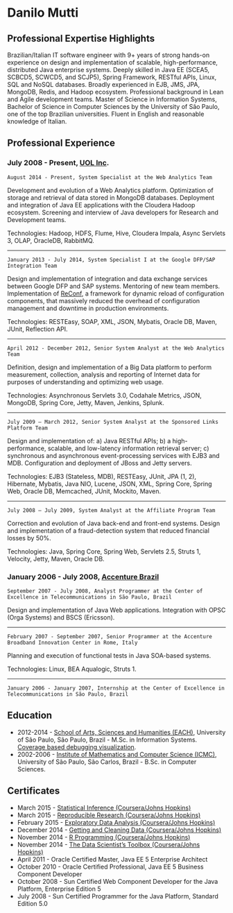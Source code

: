 # Danilo Mutti

## Professional Expertise Highlights

Brazilian/Italian IT software engineer with 9+ years of strong hands-on experience on design and implementation of scalable, high-performance, distributed Java enterprise systems. Deeply skilled in Java EE (SCEA5, SCBCD5, SCWCD5, and SCJP5), Spring Framework, RESTful APIs, Linux, SQL and NoSQL databases. Broadly experienced in EJB, JMS, JPA, MongoDB, Redis, and Hadoop ecosystem. Professional background in Lean and Agile development teams. Master of Science in Information Systems, Bachelor of Science in Computer Sciences by the University of São Paulo, one of the top Brazilian universities. Fluent in English and reasonable knowledge of Italian.

## Professional Experience

### July 2008 - Present, [UOL Inc](http://www.uol.com.br).

`August 2014 - Present, System Specialist at the Web Analytics Team`

Development and evolution of a Web Analytics platform. Optimization of storage and retrieval of data stored in MongoDB databases. Deployment and integration of Java EE applications with the Cloudera Hadoop ecosystem. Screening and interview of Java developers for Research and Development teams.

Technologies: Hadoop, HDFS, Flume, Hive, Cloudera Impala, Async Servlets 3, OLAP, OracleDB, RabbitMQ.

---

`January 2013 - July 2014, System Specialist I at the Google DFP/SAP Integration Team`

Design and implementation of integration and data exchange services between Google DFP and SAP systems. Mentoring of new team members. Implementation of [ReConf](https://github.com/blocks4j/reconf-jvm), a framework for dynamic reload of configuration components, that massively reduced the overhead of configuration management and downtime in production environments.

Technologies: RESTEasy, SOAP, XML, JSON, Mybatis, Oracle DB, Maven, JUnit, Reflection API.

---

`April 2012 - December 2012, Senior System Analyst at the Web Analytics Team`

Definition, design and implementation of a Big Data platform to perform measurement, collection, analysis and reporting of Internet data for purposes of understanding and optimizing web usage.

Technologies: Asynchronous Servlets 3.0, Codahale Metrics, JSON, MongoDB, Spring Core, Jetty, Maven, Jenkins, Splunk.

---

`July 2009 – March 2012, Senior System Analyst at the Sponsored Links Platform Team`

Design and implementation of: a) Java RESTful APIs; b) a high-performance, scalable, and low-latency information retrieval server; c) synchronous and asynchronous event-processing services with EJB3 and MDB. Configuration and deployment of JBoss and Jetty servers.

Technologies: EJB3 (Stateless, MDB), RESTEasy, JUnit, JPA (1, 2), Hibernate, Mybatis, Java NIO, Lucene, JSON, XML, Spring Core, Spring Web, Oracle DB, Memcached, JUnit, Mockito, Maven.

---

`July 2008 – July 2009, System Analyst at the Affiliate Program Team`

Correction and evolution of Java back-end and front-end systems. Design and implementation of a fraud-detection system that reduced financial losses by 50%.

Technologies: Java, Spring Core, Spring Web, Servlets 2.5, Struts 1, Velocity, Jetty, Maven, Oracle DB.

### January 2006 - July 2008, [Accenture Brazil](http://www.accenture.com.br)

`September 2007 - July 2008, Analyst Programmer at the Center of Excellence in Telecommunications in São Paulo, Brazil`

Design and implementation of Java Web applications. Integration with OPSC (Orga Systems) and BSCS (Ericsson).

---

`February 2007 - September 2007, Senior Programmer at the Accenture Broadband Innovation Center in Rome, Italy`

Planning and execution of functional tests in Java SOA-based systems.

Technologies: Linux, BEA Aqualogic, Struts 1.

---

`January 2006 - January 2007, Internship at the Center of Excellence in Telecommunications in São Paulo, Brazil`

## Education

* 2012-2014 - [School of Arts, Sciences and Humanities (EACH)](http://each.uspnet.usp.br/), University of São Paulo, São Paulo, Brazil - M.Sc. in Information Systems. [Coverage based debugging visualization](http://www.teses.usp.br/teses/disponiveis/100/100131/tde-15122014-230109/en.php).
* 2002-2006 - [Institute of Mathematics and Computer Science (ICMC)](http://www.icmc.usp.br/), University of São Paulo, São Carlos, Brazil - B.Sc. in Computer Sciences.

## Certificates

* March 2015 - [Statistical Inference (Coursera/Johns Hopkins)](https://www.coursera.org/account/accomplishments/verify/Z9E5TDY4UH)
* March 2015 - [Reproducible Research (Coursera/Johns Hopkins)](https://www.coursera.org/account/accomplishments/verify/NXYD5CJP6F)
* February 2015 - [Exploratory Data Analysis (Coursera/Johns Hopkins)](https://www.coursera.org/account/accomplishments/verify/XFFV4SUX8N)
* December 2014 - [Getting and Cleaning Data (Coursera/Johns Hopkins)](https://www.coursera.org/account/accomplishments/verify/9YGMNEXRL2)
* November 2014 - [R Programming (Coursera/Johns Hopkins)](https://www.coursera.org/account/accomplishments/verify/7V7B5ZZJJN)
* November 2014 - [The Data Scientist’s Toolbox (Coursera/Johns Hopkins)](https://www.coursera.org/signature/certificate/VY5NA2ZWJP)
* April 2011 - Oracle Certified Master, Java EE 5 Enterprise Architect
* October 2010 - Oracle Certified Professional, Java EE 5 Business Component Developer
* October 2008 - Sun Certified Web Component Developer for the Java Platform, Enterprise Edition 5
* July 2008 - Sun Certified Programmer for the Java Platform, Standard Edition 5.0
